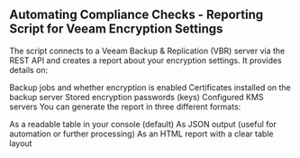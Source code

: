 ## Automating Compliance Checks - Reporting Script for Veeam Encryption Settings

The script connects to a Veeam Backup & Replication (VBR) server via the REST API and creates a report about your encryption settings. It provides details on:

Backup jobs and whether encryption is enabled
Certificates installed on the backup server
Stored encryption passwords (keys)
Configured KMS servers
You can generate the report in three different formats:

As a readable table in your console (default)
As JSON output (useful for automation or further processing)
As an HTML report with a clear table layout
